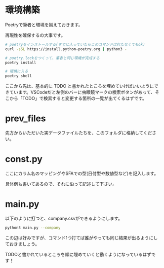# 環境構築

Poetryで筆者と環境を揃えておきます。

再現性を確保するの大事です。

```bash
# poetryをインストールする(すでに入っていたらこのコマンドは打たなくてもok)
curl -sSL https://install.python-poetry.org | python3 -

# poetry.lockをつくって、筆者と同じ環境が完成する
poetry install

# 環境に入る
poetry shell
```

ここから先は、基本的に TODO と書かれたところを埋めていけばいいようにできています。VSCodeだと左側のバーに虫眼鏡マークの検索ボタンがあって、そこから「TODO」で検索すると変更する箇所の一覧が出てくるはずです。

# prev_files

先方からいただいた実データファイルたちを、このフォルダに格納してください。

# const.py

ここにカラム名のマッピングやSFAでの型(日付型や数値型など)を記入します。

具体例も書いてあるので、それに沿って記述して下さい。

# main.py

以下のように打つと、company.csvができるようにします。

```bash
python3 main.py --company
```

この辺は好みですが、コマンド1つ打てば誰がやっても同じ結果が出るようにしておきましょう。

TODOと書かれているところを順に埋めていくと動くようになっているはずです！

